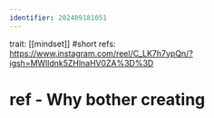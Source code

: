 ```yaml
---
identifier: 202409181051
---
```

trait: [[mindset]] #short
refs: https://www.instagram.com/reel/C_LK7h7ypQn/?igsh=MWlldnk5ZHlnaHV0ZA%3D%3D

# ref - Why bother creating